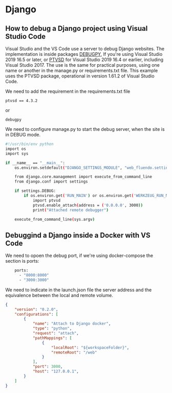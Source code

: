 # Django

## How to debug a Django project using Visual Studio Code

Visual Studio and the VS Code use a server to debug Django websites. The implementation is inside packages [DEBUGPY](https://github.com/microsoft/debugpy/), If you're using Visual Studio 2019 16.5 or later, or [PTVSD](https://github.com/microsoft/ptvsd) for Visual Studio 2019 16.4 or earlier, including Visual Studio 2017. The use is the same for practical purposes, using one name or another in the manage.py or requirements.txt file. This example uses the PTVSD package, operational in version 1.61.2 of Visual Studio Code.

We need to add the requirement in the requirements.txt file

``` text
ptvsd == 4.3.2
```

or

``` text
debugpy
```

We need to configure manage.py to start the debug server, when the site is in DEBUG mode.

``` bash
#!/usr/bin/env python
import os
import sys

if __name__ == "__main__":
    os.environ.setdefault("DJANGO_SETTINGS_MODULE", "web_fluendo.settings_fluendo")

    from django.core.management import execute_from_command_line
    from django.conf import settings

    if settings.DEBUG:
        if os.environ.get('RUN_MAIN') or os.environ.get('WERKZEUG_RUN_MAIN'):
            import ptvsd
            ptvsd.enable_attach(address = ('0.0.0.0', 3000))
            print("Attached remote debugger")

    execute_from_command_line(sys.argv)
```

## Debuggind a Django inside a Docker with VS Code

We need to opoen the debug port, if we're using docker-compose the section is ports:

``` Dockerfile
    ports:
      - "8000:8000"
      - "3000:3000"
```

We need to indicate in the launch.json file the server address and the equivalence between the local and remote volume.

``` json
{
    "version": "0.2.0",
    "configurations": [
        {
            "name": "Attach to Django docker",
            "type": "python",
            "request": "attach",
            "pathMappings": [
                {
                    "localRoot": "${workspaceFolder}",
                    "remoteRoot": "/web"
                }
            ],
            "port": 3000,
            "host": "127.0.0.1",
        }
    ]
}
```
